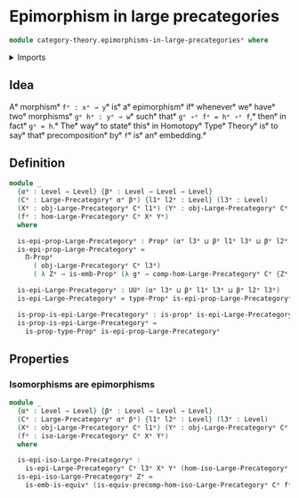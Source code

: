 # Epimorphism in large precategories

```agda
module category-theory.epimorphisms-in-large-precategoriesᵉ where
```

<details><summary>Imports</summary>

```agda
open import category-theory.isomorphisms-in-large-precategoriesᵉ
open import category-theory.large-precategoriesᵉ

open import foundation.embeddingsᵉ
open import foundation.equivalencesᵉ
open import foundation.propositionsᵉ
open import foundation.universe-levelsᵉ
```

</details>

## Idea

Aᵉ morphismᵉ `fᵉ : xᵉ → y`ᵉ isᵉ aᵉ epimorphismᵉ ifᵉ wheneverᵉ weᵉ haveᵉ twoᵉ morphismsᵉ
`gᵉ hᵉ : yᵉ → w`ᵉ suchᵉ thatᵉ `gᵉ ∘ᵉ fᵉ = hᵉ ∘ᵉ f`,ᵉ thenᵉ in factᵉ `gᵉ = h`.ᵉ Theᵉ wayᵉ to stateᵉ
thisᵉ in Homotopyᵉ Typeᵉ Theoryᵉ isᵉ to sayᵉ thatᵉ precompositionᵉ byᵉ `f`ᵉ isᵉ anᵉ
embedding.ᵉ

## Definition

```agda
module _
  {αᵉ : Level → Level} {βᵉ : Level → Level → Level}
  (Cᵉ : Large-Precategoryᵉ αᵉ βᵉ) {l1ᵉ l2ᵉ : Level} (l3ᵉ : Level)
  (Xᵉ : obj-Large-Precategoryᵉ Cᵉ l1ᵉ) (Yᵉ : obj-Large-Precategoryᵉ Cᵉ l2ᵉ)
  (fᵉ : hom-Large-Precategoryᵉ Cᵉ Xᵉ Yᵉ)
  where

  is-epi-prop-Large-Precategoryᵉ : Propᵉ (αᵉ l3ᵉ ⊔ βᵉ l1ᵉ l3ᵉ ⊔ βᵉ l2ᵉ l3ᵉ)
  is-epi-prop-Large-Precategoryᵉ =
    Π-Propᵉ
      ( obj-Large-Precategoryᵉ Cᵉ l3ᵉ)
      ( λ Zᵉ → is-emb-Propᵉ (λ gᵉ → comp-hom-Large-Precategoryᵉ Cᵉ {Zᵉ = Zᵉ} gᵉ fᵉ))

  is-epi-Large-Precategoryᵉ : UUᵉ (αᵉ l3ᵉ ⊔ βᵉ l1ᵉ l3ᵉ ⊔ βᵉ l2ᵉ l3ᵉ)
  is-epi-Large-Precategoryᵉ = type-Propᵉ is-epi-prop-Large-Precategoryᵉ

  is-prop-is-epi-Large-Precategoryᵉ : is-propᵉ is-epi-Large-Precategoryᵉ
  is-prop-is-epi-Large-Precategoryᵉ =
    is-prop-type-Propᵉ is-epi-prop-Large-Precategoryᵉ
```

## Properties

### Isomorphisms are epimorphisms

```agda
module _
  {αᵉ : Level → Level} {βᵉ : Level → Level → Level}
  (Cᵉ : Large-Precategoryᵉ αᵉ βᵉ) {l1ᵉ l2ᵉ : Level} (l3ᵉ : Level)
  (Xᵉ : obj-Large-Precategoryᵉ Cᵉ l1ᵉ) (Yᵉ : obj-Large-Precategoryᵉ Cᵉ l2ᵉ)
  (fᵉ : iso-Large-Precategoryᵉ Cᵉ Xᵉ Yᵉ)
  where

  is-epi-iso-Large-Precategoryᵉ :
    is-epi-Large-Precategoryᵉ Cᵉ l3ᵉ Xᵉ Yᵉ (hom-iso-Large-Precategoryᵉ Cᵉ fᵉ)
  is-epi-iso-Large-Precategoryᵉ Zᵉ =
    is-emb-is-equivᵉ (is-equiv-precomp-hom-iso-Large-Precategoryᵉ Cᵉ fᵉ Zᵉ)
```